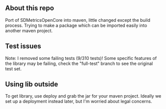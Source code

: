 ## About this repo
Port of SDMetricsOpenCore into maven, little changed except the build process. 
Trying to make a package which can be imported easily into another maven project.

## Test issues
Note: I removed some failing tests (9/310 tests)! 
Some specific features of the library may be failing, check the "full-test" branch to see the original test set.

## Using lib outside
To get library, use deploy and grab the jar for your maven project. 
Ideally we set up a deployment instead later, but I'm worried about legal concerns.